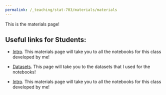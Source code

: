```yaml
---
permalink: /_teaching/stat-703/materials/materials
---
```



This is the materials page!

## Useful links for Students:

- [Intro](/Intro.html/). This materials page will take you to all the notebooks for this class developed by me!

- [Datasets](../_teaching/stat-703/datasets/datasets.md). This page will take you to the datasets that I used for the notebooks!

- [Intro](/Intro.html/). This materials page will take you to all the notebooks for this class developed by me!
 
